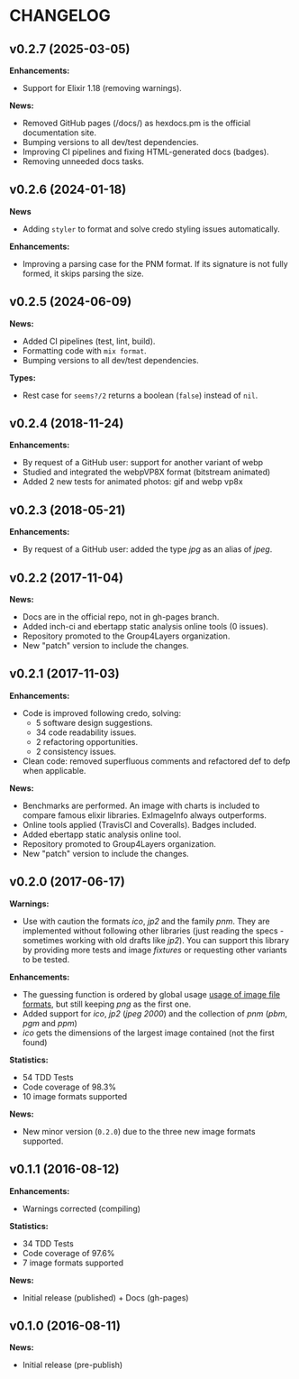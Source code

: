 # CHANGELOG

## v0.2.7 (2025-03-05)

**Enhancements:**

- Support for Elixir 1.18 (removing warnings).
 
**News:**

- Removed GitHub pages (/docs/) as hexdocs.pm is the official documentation site.
- Bumping versions to all dev/test dependencies.
- Improving CI pipelines and fixing HTML-generated docs (badges).
- Removing unneeded docs tasks.

## v0.2.6 (2024-01-18)

**News**

- Adding `styler` to format and solve credo styling issues automatically.

**Enhancements:**

- Improving a parsing case for the PNM format. If its signature is not fully formed, it skips parsing the size.

## v0.2.5 (2024-06-09)

**News:**

- Added CI pipelines (test, lint, build).
- Formatting code with `mix format`.
- Bumping versions to all dev/test dependencies.

**Types:**

- Rest case for `seems?/2` returns a boolean (`false`) instead of `nil`.

## v0.2.4 (2018-11-24)

**Enhancements:**

- By request of a GitHub user: support for another variant of webp
- Studied and integrated the webpVP8X format (bitstream animated)
- Added 2 new tests for animated photos: gif and webp vp8x

## v0.2.3 (2018-05-21)

**Enhancements:**

- By request of a GitHub user: added the type *jpg* as an alias of *jpeg*.

## v0.2.2 (2017-11-04)

**News:**

- Docs are in the official repo, not in gh-pages branch.
- Added inch-ci and ebertapp static analysis online tools (0 issues).
- Repository promoted to the Group4Layers organization.
- New "patch" version to include the changes.

## v0.2.1 (2017-11-03)

**Enhancements:**

- Code is improved following credo, solving:
  - 5 software design suggestions.
  - 34 code readability issues.
  - 2 refactoring opportunities.
  - 2 consistency issues.
- Clean code: removed superfluous comments and refactored def to defp when applicable.

**News:**

- Benchmarks are performed. An image with charts is included to compare famous elixir libraries. ExImageInfo always outperforms.
- Online tools applied (TravisCI and Coveralls). Badges included.
- Added ebertapp static analysis online tool.
- Repository promoted to Group4Layers organization.
- New "patch" version to include the changes.

## v0.2.0 (2017-06-17)

**Warnings:**

- Use with caution the formats *ico*, *jp2* and the family *pnm*. They are implemented without following other libraries (just reading the specs - sometimes working with old drafts like *jp2*). You can support this library by providing more tests and image *fixtures* or requesting other variants to be tested.

**Enhancements:**

- The guessing function is ordered by global usage [usage of image file formats](https://w3techs.com/technologies/overview/image_format/all), but still keeping *png* as the first one.
- Added support for *ico*, *jp2* (*jpeg 2000*) and the collection of *pnm* (*pbm*, *pgm* and *ppm*)
- *ico* gets the dimensions of the largest image contained (not the first found)

**Statistics:**

- 54 TDD Tests
- Code coverage of 98.3%
- 10 image formats supported

**News:**

- New minor version (`0.2.0`) due to the three new image formats supported.

## v0.1.1 (2016-08-12)

**Enhancements:**

- Warnings corrected (compiling)

**Statistics:**

- 34 TDD Tests
- Code coverage of 97.6%
- 7 image formats supported

**News:**

- Initial release (published) + Docs (gh-pages)

## v0.1.0 (2016-08-11)

**News:**

- Initial release (pre-publish)
